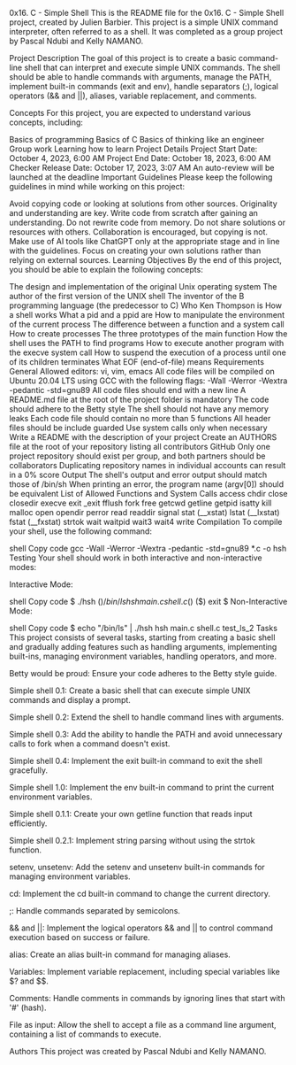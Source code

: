 0x16. C - Simple Shell
This is the README file for the 0x16. C - Simple Shell project, created by Julien Barbier. This project is a simple UNIX command interpreter, often referred to as a shell. It was completed as a group project by Pascal Ndubi and Kelly NAMANO.

Project Description
The goal of this project is to create a basic command-line shell that can interpret and execute simple UNIX commands. The shell should be able to handle commands with arguments, manage the PATH, implement built-in commands (exit and env), handle separators (;), logical operators (&& and ||), aliases, variable replacement, and comments.

Concepts
For this project, you are expected to understand various concepts, including:

Basics of programming
Basics of C
Basics of thinking like an engineer
Group work
Learning how to learn
Project Details
Project Start Date: October 4, 2023, 6:00 AM
Project End Date: October 18, 2023, 6:00 AM
Checker Release Date: October 17, 2023, 3:07 AM
An auto-review will be launched at the deadline
Important Guidelines
Please keep the following guidelines in mind while working on this project:

Avoid copying code or looking at solutions from other sources. Originality and understanding are key.
Write code from scratch after gaining an understanding. Do not rewrite code from memory.
Do not share solutions or resources with others. Collaboration is encouraged, but copying is not.
Make use of AI tools like ChatGPT only at the appropriate stage and in line with the guidelines.
Focus on creating your own solutions rather than relying on external sources.
Learning Objectives
By the end of this project, you should be able to explain the following concepts:

The design and implementation of the original Unix operating system
The author of the first version of the UNIX shell
The inventor of the B programming language (the predecessor to C)
Who Ken Thompson is
How a shell works
What a pid and a ppid are
How to manipulate the environment of the current process
The difference between a function and a system call
How to create processes
The three prototypes of the main function
How the shell uses the PATH to find programs
How to execute another program with the execve system call
How to suspend the execution of a process until one of its children terminates
What EOF (end-of-file) means
Requirements
General
Allowed editors: vi, vim, emacs
All code files will be compiled on Ubuntu 20.04 LTS using GCC with the following flags: -Wall -Werror -Wextra -pedantic -std=gnu89
All code files should end with a new line
A README.md file at the root of the project folder is mandatory
The code should adhere to the Betty style
The shell should not have any memory leaks
Each code file should contain no more than 5 functions
All header files should be include guarded
Use system calls only when necessary
Write a README with the description of your project
Create an AUTHORS file at the root of your repository listing all contributors
GitHub
Only one project repository should exist per group, and both partners should be collaborators
Duplicating repository names in individual accounts can result in a 0% score
Output
The shell's output and error output should match those of /bin/sh
When printing an error, the program name (argv[0]) should be equivalent
List of Allowed Functions and System Calls
access
chdir
close
closedir
execve
exit
_exit
fflush
fork
free
getcwd
getline
getpid
isatty
kill
malloc
open
opendir
perror
read
readdir
signal
stat (__xstat)
lstat (__lxstat)
fstat (__fxstat)
strtok
wait
waitpid
wait3
wait4
write
Compilation
To compile your shell, use the following command:

shell
Copy code
gcc -Wall -Werror -Wextra -pedantic -std=gnu89 *.c -o hsh
Testing
Your shell should work in both interactive and non-interactive modes:

Interactive Mode:

shell
Copy code
$ ./hsh
($) /bin/ls
hsh main.c shell.c
($)
($) exit
$
Non-Interactive Mode:

shell
Copy code
$ echo "/bin/ls" | ./hsh
hsh main.c shell.c test_ls_2
Tasks
This project consists of several tasks, starting from creating a basic shell and gradually adding features such as handling arguments, implementing built-ins, managing environment variables, handling operators, and more.

Betty would be proud: Ensure your code adheres to the Betty style guide.

Simple shell 0.1: Create a basic shell that can execute simple UNIX commands and display a prompt.

Simple shell 0.2: Extend the shell to handle command lines with arguments.

Simple shell 0.3: Add the ability to handle the PATH and avoid unnecessary calls to fork when a command doesn't exist.

Simple shell 0.4: Implement the exit built-in command to exit the shell gracefully.

Simple shell 1.0: Implement the env built-in command to print the current environment variables.

Simple shell 0.1.1: Create your own getline function that reads input efficiently.

Simple shell 0.2.1: Implement string parsing without using the strtok function.

setenv, unsetenv: Add the setenv and unsetenv built-in commands for managing environment variables.

cd: Implement the cd built-in command to change the current directory.

;: Handle commands separated by semicolons.

&& and ||: Implement the logical operators && and || to control command execution based on success or failure.

alias: Create an alias built-in command for managing aliases.

Variables: Implement variable replacement, including special variables like $? and $$.

Comments: Handle comments in commands by ignoring lines that start with '#' (hash).

File as input: Allow the shell to accept a file as a command line argument, containing a list of commands to execute.

Authors
This project was created by Pascal Ndubi and Kelly NAMANO.
